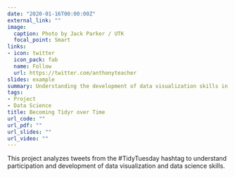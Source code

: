 ```yaml
---
date: "2020-01-16T00:00:00Z"
external_link: ""
image:
  caption: Photo by Jack Parker / UTK
  focal_point: Smart
links:
- icon: twitter
  icon_pack: fab
  name: Follow
  url: https://twitter.com/anthonyteacher
slides: example
summary: Understanding the development of data visualization skills in an online community of practice.
tags:
- Project
- Data Science
title: Becoming Tidyr over Time
url_code: ""
url_pdf: ""
url_slides: ""
url_video: ""
---
```


This project analyzes tweets from the #TidyTuesday hashtag to understand participation and development of data visualization and data science skills.
